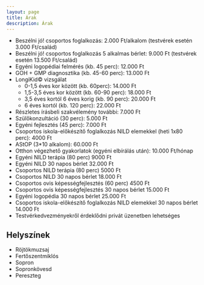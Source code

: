 ```yaml
---
layout: page
title: Árak
description: Árak
---
```

- Beszélni jó! csoportos foglalkozás: 2.000 Ft/alkalom (testvérek esetén 3.000 Ft/család)
- Beszélni jó! csoportos foglalkozás 5 alkalmas bérlet: 9.000 Ft (testvérek esetén 13.500 Ft/család)
- Egyéni logopédiai felmérés (kb. 45 perc): 12.000 Ft
- GOH + GMP diagnosztika (kb. 45-60 perc): 13.000 Ft
- LongiKid© vizsgálat
    - 0-1,5 éves kor között (kb. 60perc): 14.000 Ft
    - 1,5-3,5 éves kor között (kb. 60-90 perc): 18.000 Ft
    - 3,5 éves kortól 6 éves korig (kb. 90 perc): 20.000 Ft
    - 6 éves kortól (kb. 120 perc): 22.000 Ft
- Részletes írásbeli szakvélemény további: 7.000 Ft
- Szülőkonzultáció (30 perc): 5.000 Ft
- Egyéni fejlesztés (45 perc): 7.000 Ft
- Csoportos iskola-előkészítő foglalkozás NILD elemekkel (heti 1x80 perc): 4000 Ft
- AStOP (3*10 alkalom): 60.000 Ft
- Otthon végezhető gyakorlatok (egyéni elbírálás után): 10.000 Ft/hónap
- Egyéni NILD terápia (80 perc) 9000 Ft
- Egyéni NILD 30 napos bérlet 32.000 Ft
- Csoportos NILD terápia (80 perc) 5000 Ft
- Csoportos NILD 30 napos bérlet 18.000 Ft
- Csoportos ovis képességfejlesztés (60 perc) 4500 Ft
- Csoportos ovis képességfejlesztés 30 napos bérlet 15.000 Ft
- Egyéni logopédia 30 napos bérlet 25.000 Ft
- Csoportos iskola-előkészítő foglalkozás NILD elemekkel 30 napos bérlet 14.000 Ft
- Testvérkedvezményekről érdeklődni privát üzenetben lehetséges

## Helyszínek
* Röjtökmuzsaj
* Fertőszentmiklós
* Sopron
* Sopronkövesd
* Pereszteg
